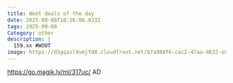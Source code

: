 ```yaml
---
title: Woot deals of the day
date: 2025-09-08T10:26:06.833Z
tags: 2025-09-08
Category: other
description: |
  159.xx #WOOT
image: https://d3gqasl9vmjfd8.cloudfront.net/b7a988f6-cac2-47aa-8632-e010b1f4b9be.png
---
```

https://go.magik.ly/ml/317uc/
AD